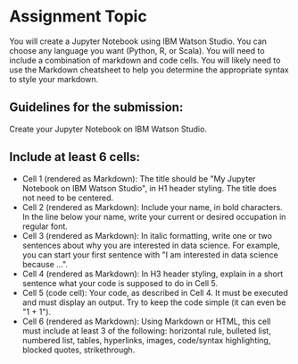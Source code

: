 # Assignment Topic
You will create a Jupyter Notebook using IBM Watson Studio. You can choose any language you want (Python, R, or Scala). You will need to include a combination of markdown and code cells. You will likely need to use the Markdown cheatsheet to help you determine the appropriate syntax to style your markdown.

## Guidelines for the submission:
Create your Jupyter Notebook on IBM Watson Studio.

## Include at least 6 cells:
* Cell 1 (rendered as Markdown): The title should be "My Jupyter Notebook on IBM Watson Studio", in H1 header styling. The title does not need to be centered.
* Cell 2 (rendered as Markdown): Include your name, in bold characters. In the line below your name, write your current or desired occupation in regular font.
* Cell 3 (rendered as Markdown): In italic formatting, write one or two sentences about why you are interested in data science. For example, you can start your first sentence with "I am interested in data science because ...".
* Cell 4 (rendered as Markdown): In H3 header styling, explain in a short sentence what your code is supposed to do in Cell 5.
* Cell 5 (code cell): Your code, as described in Cell 4. It must be executed and must display an output. Try to keep the code simple (it can even be "1 + 1").
* Cell 6 (rendered as Markdown): Using Markdown or HTML, this cell must include at least 3 of the following: horizontal rule, bulleted list, numbered list, tables, hyperlinks, images, code/syntax highlighting, blocked quotes, strikethrough.
